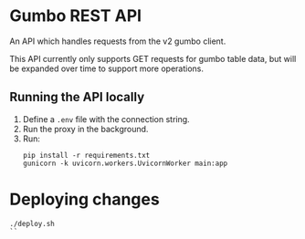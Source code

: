 # Gumbo REST API

An API which handles requests from the v2 gumbo client.

This API currently only supports GET requests for gumbo table data, but will be expanded over time to support more operations.

## Running the API locally
1. Define a `.env` file with the connection string.
2. Run the proxy in the background.
3. Run:
    ```
    pip install -r requirements.txt
    gunicorn -k uvicorn.workers.UvicornWorker main:app
    ```

# Deploying changes
```
./deploy.sh
``